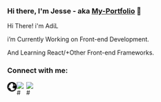 ### Hi there, I'm Jesse - aka [My-Portfolio][website] 👋





 Hi There!  i'm  ΑdίL


i’m Currently Working on Front-end Development.


And  Learning React/+Other Front-end Frameworks.





### Connect with me:

[<img align="left" alt="#" width="22px" src="https://raw.githubusercontent.com/iconic/open-iconic/master/svg/globe.svg" />][website]

[<img align="left" alt="#" width="22px" src="https://cdn.jsdelivr.net/npm/simple-icons@v3/icons/linkedin.svg" />][linkedin]

[<img align="left" alt="#" width="22px" src="https://cdn.jsdelivr.net/npm/simple-icons@v3/icons/instagram.svg" />][instagram]

<br />




[website]: https://#.com

[instagram]: https://instagram.com
[linkedin]: https://linkedin.com
